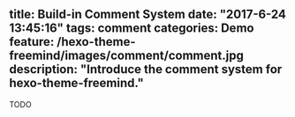 title: Build-in Comment System
date: "2017-6-24 13:45:16"
tags: comment
categories: Demo
feature: /hexo-theme-freemind/images/comment/comment.jpg
description: "Introduce the comment system for hexo-theme-freemind."
---

TODO
